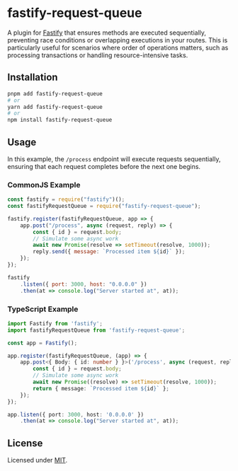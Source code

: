 # fastify-request-queue

A plugin for [Fastify](https://www.fastify.io/) that ensures methods are executed sequentially, preventing race conditions or overlapping executions in your routes. This is particularly useful for scenarios where order of operations matters, such as processing transactions or handling resource-intensive tasks.

## Installation

```bash
pnpm add fastify-request-queue
# or
yarn add fastify-request-queue
# or
npm install fastify-request-queue
```

## Usage

In this example, the `/process` endpoint will execute requests sequentially, ensuring that each request completes before the next one begins.

### CommonJS Example

```js
const fastify = require("fastify")();
const fastifyRequestQueue = require("fastify-request-queue");

fastify.register(fastifyRequestQueue, app => {
    app.post("/process", async (request, reply) => {
        const { id } = request.body;
        // Simulate some async work
        await new Promise(resolve => setTimeout(resolve, 1000));
        reply.send({ message: `Processed item ${id}` });
    });
});

fastify
    .listen({ port: 3000, host: "0.0.0.0" })
    .then(at => console.log("Server started at", at));
```

### TypeScript Example

```ts
import Fastify from 'fastify';
import fastifyRequestQueue from 'fastify-request-queue';

const app = Fastify();

app.register(fastifyRequestQueue, (app) => {
    app.post<{ Body: { id: number } }>('/process', async (request, reply) => {
        const { id } = request.body;
        // Simulate some async work
        await new Promise((resolve) => setTimeout(resolve, 1000));
        return { message: `Processed item ${id}` };
    });
});

app.listen({ port: 3000, host: '0.0.0.0' })
    .then(at => console.log("Server started at", at));
```

## License

Licensed under [MIT](./LICENSE).